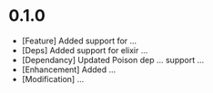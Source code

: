 # 0.1.0
- [Feature] Added support for ...
- [Deps] Added support for elixir ...
- [Dependancy] Updated Poison dep ... support ...
- [Enhancement] Added ...
- [Modification] ...
